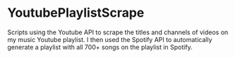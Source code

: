# YoutubePlaylistScrape

Scripts using the Youtube API to scrape the titles and channels of videos on my music Youtube playlist. I then used the Spotify API to automatically generate a playlist with all 700+ songs on the playlist in Spotify. 

